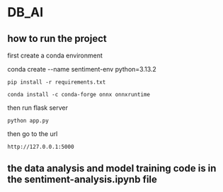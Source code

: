 # DB_AI


## how to run the project


first create a conda environment

conda create --name sentiment-env python=3.13.2



```
pip install -r requirements.txt
```

```
conda install -c conda-forge onnx onnxruntime
```


then run flask server

```
python app.py
```


then go to the url

```
http://127.0.0.1:5000
```



## the data analysis and model training code is in the sentiment-analysis.ipynb file




